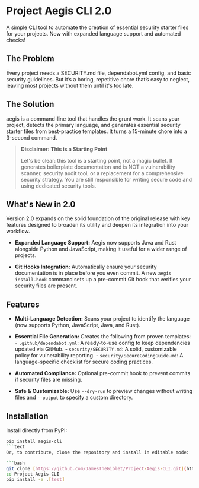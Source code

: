 # Project Aegis CLI 2.0

A simple CLI tool to automate the creation of essential security starter files for your projects. Now with expanded language support and automated checks!

## The Problem

Every project needs a SECURITY.md file, dependabot.yml config, and basic security guidelines. But it’s a boring, repetitive chore that’s easy to neglect, leaving most projects without them until it's too late.

## The Solution

aegis is a command-line tool that handles the grunt work. It scans your project, detects the primary language, and generates essential security starter files from best-practice templates. It turns a 15-minute chore into a 3-second command.

> **Disclaimer: This is a Starting Point**
>
> Let's be clear: this tool is a starting point, not a magic bullet. It generates boilerplate documentation and is NOT a vulnerability scanner, security audit tool, or a replacement for a comprehensive security strategy. You are still responsible for writing secure code and using dedicated security tools.

## What's New in 2.0

Version 2.0 expands on the solid foundation of the original release with key features designed to broaden its utility and deepen its integration into your workflow.

- **Expanded Language Support:** Aegis now supports Java and Rust alongside Python and JavaScript, making it useful for a wider range of projects.

- **Git Hooks Integration:** Automatically ensure your security documentation is in place before you even commit. A new `aegis install-hook` command sets up a pre-commit Git hook that verifies your security files are present.

## Features

- **Multi-Language Detection:** Scans your project to identify the language (now supports Python, JavaScript, Java, and Rust).

- **Essential File Generation:** Creates the following from proven templates:
      - `.github/dependabot.yml`: A ready-to-use config to keep dependencies updated via GitHub.
      - `security/SECURITY.md`: A solid, customizable policy for vulnerability reporting.
      - `security/SecureCodingGuide.md`: A language-specific checklist for secure coding practices.

- **Automated Compliance:** Optional pre-commit hook to prevent commits if security files are missing.

- **Safe & Customizable:** Use `--dry-run` to preview changes without writing files and `--output` to specify a custom directory.

## Installation

Install directly from PyPI:

```bash
pip install aegis-cli
```text
Or, to contribute, clone the repository and install in editable mode:

```bash
git clone [https://github.com/JamesTheGiblet/Project-Aegis-CLI.git](https://github.com/JamesTheGiblet/Project-Aegis-CLI.git)
cd Project-Aegis-CLI
pip install -e .[test]
